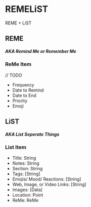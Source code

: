 # REMELiST
REME + LiST

## REME

##### AKA Remind Me or Remember Me

### ReMe Item

// TODO
- Frequency
- Date to Remind
- Date to End
- Priority
- Emoji

## LiST

##### AKA List Seperate Things

### List Item

- Title: String
- Notes: String
- Section: String
- Tags: [String]
- Emojis/ Mood/ Reactions: [String]
- Web, Image, or Video Links: [String]
- Images: [Data]
- Location: Point
- ReMe: ReMe
